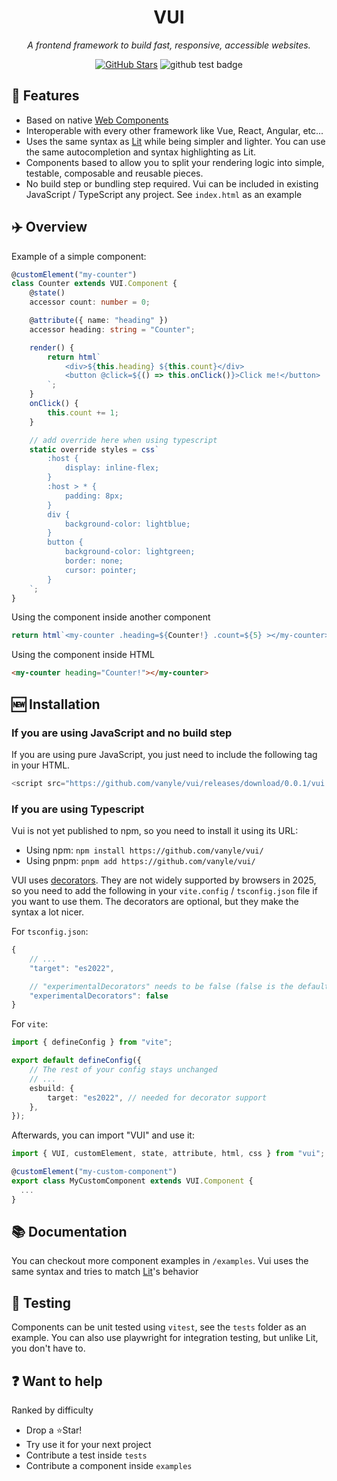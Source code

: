 <h1 align="center">VUI</h1>

<p align="center">
  <i>A frontend framework to build fast, responsive, accessible websites.</i>
</p>
<p align="center">
  <a href="https://github.com/vanyle/vui/"><img src="https://img.shields.io/github/stars/vanyle/vui?style=social" alt="GitHub Stars"></a>
  <img src="https://github.com/vanyle/vui/actions/workflows/test.yml/badge.svg" alt="github test badge"/>
</p>

## 🎉 Features

-   Based on native [Web Components](https://developer.mozilla.org/en-US/docs/Web/API/Web_components)
-   Interoperable with every other framework like Vue, React, Angular, etc...
-   Uses the same syntax as [Lit](https://lit.dev) while being simpler and lighter. You can use the same autocompletion and syntax highlighting as Lit.
-   Components based to allow you to split your rendering logic into simple, testable, composable and reusable pieces.
-   No build step or bundling step required. Vui can be included in existing JavaScript / TypeScript any project. See `index.html` as an example

## ✈️ Overview

Example of a simple component:

```ts
@customElement("my-counter")
class Counter extends VUI.Component {
    @state()
    accessor count: number = 0;

    @attribute({ name: "heading" })
    accessor heading: string = "Counter";

    render() {
        return html`
            <div>${this.heading} ${this.count}</div>
            <button @click=${() => this.onClick()}>Click me!</button>
        `;
    }
    onClick() {
        this.count += 1;
    }

    // add override here when using typescript
    static override styles = css`
        :host {
            display: inline-flex;
        }
        :host > * {
            padding: 8px;
        }
        div {
            background-color: lightblue;
        }
        button {
            background-color: lightgreen;
            border: none;
            cursor: pointer;
        }
    `;
}
```

Using the component inside another component

```js
return html`<my-counter .heading=${Counter!} .count=${5} ></my-counter>`
```

Using the component inside HTML

```html
<my-counter heading="Counter!"></my-counter>
```

## 🆕 Installation

### If you are using JavaScript and no build step

If you are using pure JavaScript, you just need to include the following tag in your HTML.

```js
<script src="https://github.com/vanyle/vui/releases/download/0.0.1/vui.umd.cjs"></script>
```

### If you are using Typescript

Vui is not yet published to npm, so you need to install it using its URL:

-   Using npm: `npm install https://github.com/vanyle/vui/`
-   Using pnpm: `pnpm add https://github.com/vanyle/vui/`

VUI uses [decorators](https://github.com/tc39/proposal-decorators). They are not widely supported by browsers in 2025,
so you need to add the following in your `vite.config` / `tsconfig.json` file if you want to use them.
The decorators are optional, but they make the syntax a lot nicer.

For `tsconfig.json`:

```js
{
    // ...
    "target": "es2022",

    // "experimentalDecorators" needs to be false (false is the default)
    "experimentalDecorators": false
}
```

For `vite`:

```ts
import { defineConfig } from "vite";

export default defineConfig({
    // The rest of your config stays unchanged
    // ...
    esbuild: {
        target: "es2022", // needed for decorator support
    },
});
```

Afterwards, you can import "VUI" and use it:

```ts
import { VUI, customElement, state, attribute, html, css } from "vui";

@customElement("my-custom-component")
export class MyCustomComponent extends VUI.Component {
  ...
}
```

## 📚 Documentation

You can checkout more component examples in `/examples`.
Vui uses the same syntax and tries to match [Lit](https://lit.dev/)'s behavior

## 🧪 Testing

Components can be unit tested using `vitest`, see the `tests` folder as an example.
You can also use playwright for integration testing, but unlike Lit, you don't have to.

## ❓ Want to help

Ranked by difficulty

-   Drop a ⭐Star!
-   Try use it for your next project
-   Contribute a test inside `tests`
-   Contribute a component inside `examples`
